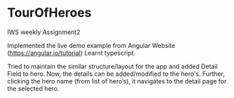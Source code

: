 # TourOfHeroes

IWS weekly Assignment2

Implemented the live demo example from Angular Website (https://angular.io/tutorial)
Learnt typescript.

Tried to maintain the similar structure/layout for the app and added Detail Field to hero. Now, the details can be added/modified to the hero's.
Further, clicking the hero name (from list of hero’s), it navigates to the detail page for the selected hero. 

